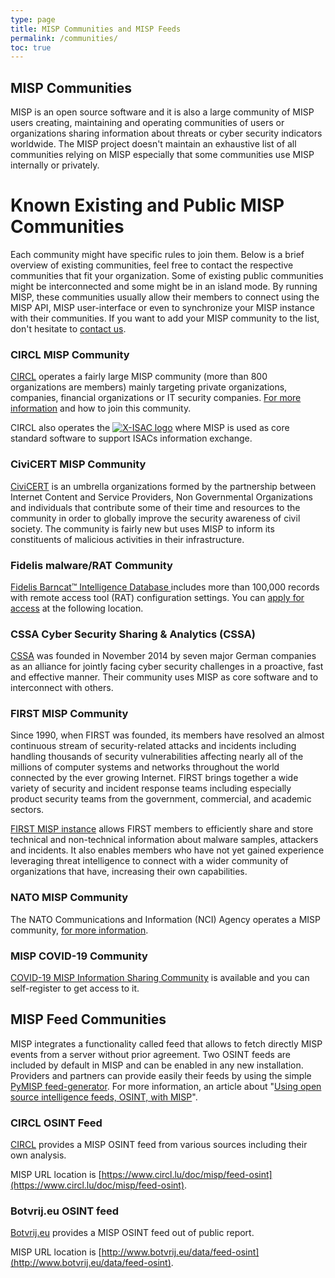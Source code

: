 ```yaml
---
type: page
title: MISP Communities and MISP Feeds
permalink: /communities/
toc: true
---
```


## MISP Communities

MISP is an open source software and it is also a large community of MISP users creating, maintaining and operating communities of users or organizations sharing information about threats or cyber security indicators worldwide. The MISP project doesn't maintain an exhaustive list of all communities relying on MISP especially that some communities use MISP internally or privately.

# Known Existing and Public MISP Communities

Each community might have specific rules to join them. Below is a brief overview of existing communities, feel free to contact the respective communities that fit your organization. Some of existing public communities might be interconnected and some might be in an island mode. By running MISP, these communities usually allow their members to connect using the MISP API, MISP user-interface or even to synchronize your MISP instance with their communities. If you want to add your MISP community to the list, don't hesitate to [contact us](mailto:info@misp-project.org).

### CIRCL MISP Community

[CIRCL](https://www.circl.lu) operates a fairly large MISP community (more than 800 organizations are members) mainly targeting private organizations, companies, financial organizations or IT security companies. [For more information](https://www.circl.lu/services/misp-malware-information-sharing-platform) and how to join this community.

CIRCL also operates the [![X-ISAC logo](/img/x-isac-logo-small.png)](https://www.x-isac.org/) where MISP is used as core standard software to support ISACs information exchange.

### CiviCERT MISP Community

[CiviCERT](https://civicert.org/) is an umbrella organizations formed by the partnership between Internet Content and Service Providers, Non Governmental Organizations and individuals that contribute some of their time and resources to the community in order to globally improve the security awareness of civil society. The community is fairly new but uses MISP to inform its constituents of malicious activities in their infrastructure.

### Fidelis malware/RAT Community

[Fidelis Barncat™ Intelligence Database ](https://www.fidelissecurity.com/resources/fidelis-barncat) includes more than 100,000 records with remote access tool (RAT) configuration settings. You can [apply for access](https://www.fidelissecurity.com/resources/fidelis-barncat) at the following location.

### CSSA Cyber Security Sharing & Analytics (CSSA)

[CSSA](https://www.cssa.de/) was founded in November 2014 by seven major German companies as an alliance for jointly facing cyber security challenges in a proactive, fast and effective manner. Their community uses MISP as core software and to interconnect with others.

### FIRST MISP Community

Since 1990, when FIRST was founded, its members have resolved an almost continuous stream of security-related attacks and incidents including handling thousands of security vulnerabilities affecting nearly all of the millions of computer systems and networks throughout the world connected by the ever growing Internet.  FIRST brings together a wide variety of security and incident response teams including especially product security teams from the government, commercial, and academic sectors.

[FIRST MISP instance](https://www.first.org/global/sigs/information-sharing/misp) allows FIRST members to efficiently share and store technical and non-technical information about malware samples, attackers and incidents. It also enables members who have not yet gained experience leveraging threat intelligence to connect with a wider community of organizations that have, increasing their own capabilities.

### NATO MISP Community

The NATO Communications and Information (NCI) Agency operates a MISP community, [for more information](https://www.ncia.nato.int/Documents/Agency%20publications/Malware%20Information%20Sharing%20Platform%20(MISP).pdf).

### MISP COVID-19 Community

[COVID-19 MISP Information Sharing Community](/covid-19-misp/) is available and you can self-register to get access to it.

## MISP Feed Communities

MISP integrates a functionality called feed that allows to fetch directly MISP events from a server without prior agreement. Two OSINT feeds are included by default in MISP and can be enabled in any new installation. Providers and partners can provide easily their feeds by using the simple [PyMISP feed-generator](https://github.com/MISP/PyMISP/tree/master/examples/feed-generator). For more information, an article about "[Using open source intelligence feeds, OSINT, with MISP](https://www.vanimpe.eu/2016/03/23/using-open-source-intelligence-osint-with-misp/)".

### CIRCL OSINT Feed

[CIRCL](https://www.circl.lu/) provides a MISP OSINT feed from various sources including their own analysis.

MISP URL location is [https://www.circl.lu/doc/misp/feed-osint](https://www.circl.lu/doc/misp/feed-osint).

### Botvrij.eu OSINT feed

[Botvrij.eu](http://www.botvrij.eu/) provides a MISP OSINT feed out of public report.

MISP URL location is [http://www.botvrij.eu/data/feed-osint](http://www.botvrij.eu/data/feed-osint).

